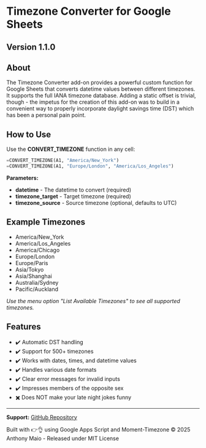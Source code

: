 # Timezone Converter for Google Sheets

## Version 1.1.0

## About

The Timezone Converter add-on provides a powerful custom function for Google Sheets that converts datetime values between different timezones. It supports the full IANA timezone database. Adding a static offset is trivial, though - the impetus for the creation of this add-on was to build in a convenient way to properly incorporate daylight savings time (DST) which has been a personal pain point.

## How to Use

Use the **CONVERT_TIMEZONE** function in any cell:

```python
=CONVERT_TIMEZONE(A1, "America/New_York")
=CONVERT_TIMEZONE(A1, "Europe/London", "America/Los_Angeles")
```

**Parameters:**

- **datetime** - The datetime to convert (required)
- **timezone_target** - Target timezone (required)
- **timezone_source** - Source timezone (optional, defaults to UTC)

## Example Timezones

- America/New_York
- America/Los_Angeles
- America/Chicago
- Europe/London
- Europe/Paris
- Asia/Tokyo
- Asia/Shanghai
- Australia/Sydney
- Pacific/Auckland

*Use the menu option "List Available Timezones" to see all supported timezones.*

## Features

- ✔️ Automatic DST handling
- ✔️ Support for 500+ timezones
- ✔️ Works with dates, times, and datetime values
- ✔️ Handles various date formats
- ✔️ Clear error messages for invalid inputs
- ✔️ Impresses members of the opposite sex
- ✖️ Does NOT make your late night jokes funny

---
**Support:** [GitHub Repository](https://github.com/anthony-maio/google-sheets-timezone-converter)

Built with 👉👌 using Google Apps Script and Moment-Timezone
© 2025 Anthony Maio - Released under MIT License
